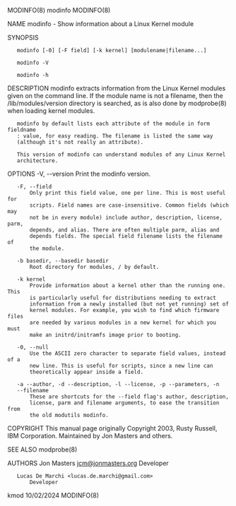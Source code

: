 MODINFO(8)                          modinfo                         MODINFO(8)

NAME
       modinfo - Show information about a Linux Kernel module

SYNOPSIS

       modinfo [-0] [-F field] [-k kernel] [modulename|filename...]

       modinfo -V

       modinfo -h

DESCRIPTION
       modinfo extracts information from the Linux Kernel modules given on the
       command line. If the module name is not a filename, then the
       /lib/modules/version directory is searched, as is also done by
       modprobe(8) when loading kernel modules.

       modinfo by default lists each attribute of the module in form fieldname
       : value, for easy reading. The filename is listed the same way
       (although it's not really an attribute).

       This version of modinfo can understand modules of any Linux Kernel
       architecture.

OPTIONS
       -V, --version
           Print the modinfo version.

       -F, --field
           Only print this field value, one per line. This is most useful for
           scripts. Field names are case-insensitive. Common fields (which may
           not be in every module) include author, description, license, parm,
           depends, and alias. There are often multiple parm, alias and
           depends fields. The special field filename lists the filename of
           the module.

       -b basedir, --basedir basedir
           Root directory for modules, / by default.

       -k kernel
           Provide information about a kernel other than the running one. This
           is particularly useful for distributions needing to extract
           information from a newly installed (but not yet running) set of
           kernel modules. For example, you wish to find which firmware files
           are needed by various modules in a new kernel for which you must
           make an initrd/initramfs image prior to booting.

       -0, --null
           Use the ASCII zero character to separate field values, instead of a
           new line. This is useful for scripts, since a new line can
           theoretically appear inside a field.

       -a --author, -d --description, -l --license, -p --parameters, -n
       --filename
           These are shortcuts for the --field flag's author, description,
           license, parm and filename arguments, to ease the transition from
           the old modutils modinfo.

COPYRIGHT
       This manual page originally Copyright 2003, Rusty Russell, IBM
       Corporation. Maintained by Jon Masters and others.

SEE ALSO
       modprobe(8)

AUTHORS
       Jon Masters <jcm@jonmasters.org>
           Developer

       Lucas De Marchi <lucas.de.marchi@gmail.com>
           Developer

kmod                              10/02/2024                        MODINFO(8)
